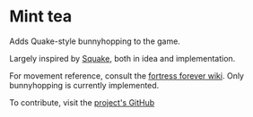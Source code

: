# Mint tea
Adds Quake-style bunnyhopping to the game.

Largely inspired by [Squake](https://github.com/squeek502/Squake), both in idea and implementation.

For movement reference, consult the [fortress forever wiki](http://www.fortress-forever.com/wiki/index.php?title=Category:Movement_Systems). Only bunnyhopping is currently implemented.

To contribute, visit the [project's GitHub](https://github.com/wellme/Mint-tea)